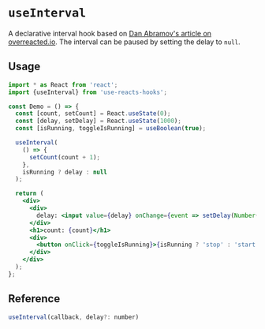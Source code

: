 # `useInterval`

A declarative interval hook based on [Dan Abramov's article on overreacted.io](https://overreacted.io/making-setinterval-declarative-with-react-hooks). The interval can be paused by setting the delay to `null`.

## Usage

```jsx
import * as React from 'react';
import {useInterval} from 'use-reacts-hooks';

const Demo = () => {
  const [count, setCount] = React.useState(0);
  const [delay, setDelay] = React.useState(1000);
  const [isRunning, toggleIsRunning] = useBoolean(true);

  useInterval(
    () => {
      setCount(count + 1);
    },
    isRunning ? delay : null
  );

  return (
    <div>
      <div>
        delay: <input value={delay} onChange={event => setDelay(Number(event.target.value))} />
      </div>
      <h1>count: {count}</h1>
      <div>
        <button onClick={toggleIsRunning}>{isRunning ? 'stop' : 'start'}</button>
      </div>
    </div>
  );
};
```

## Reference

```js
useInterval(callback, delay?: number)
```
